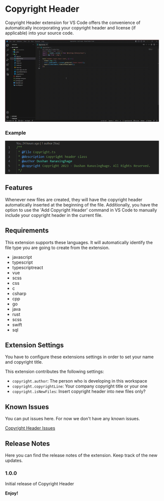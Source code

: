 # Copyright Header

Copyright Header extension for VS Code offers the convenience of automatically incorporating your copyright header and license (if applicable) into your source code.

![](https://github.com/dushan-ranasinghage/dushan.copyright-header/blob/main/src/howto/dushan.copyright-header-howto1.gif?raw=true)

### Example

![](https://github.com/dushan-ranasinghage/dushan.copyright-header/blob/main/src/howto/copyright-header-sample1.png?raw=true)


## Features

Whenever new files are created, they will have the copyright header automatically inserted at the beginning of the file. Additionally, you have the option to use the 'Add Copyright Header' command in VS Code to manually include your copyright header in the current file.

## Requirements

This extension supports these languages. It will automatically identify the file type you are going to create from the extension.

- javascript
- typescript
- typescriptreact
- vue
- scss
- css
- c
- csharp
- cpp
- go
- java
- rust
- scss
- swift
- sql

## Extension Settings

You have to configure these extensions settings in order to set your name and copyright title.

This extension contributes the following settings:

- `copyright.author`: The person who is developing in this workspace
- `copyright.copyrightLine`: Your company copyright title or your one
- `copyright.isNewFiles`: Insert copyright header into new files only?

## Known Issues

You can put issues here. For now we don't have any known issues.

[Copyright Header Issues](https://github.com/dushan-ranasinghage/dushan.copyright-header/issues)

## Release Notes

Here you can find the release notes of the extension. Keep track of the new updates.

### 1.0.0

Initial release of Copyright Header

**Enjoy!**
